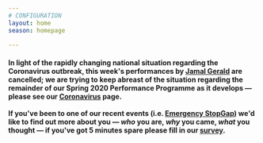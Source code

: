 ```yaml
---
# CONFIGURATION
layout: home
season: homepage

---
```

#### In light of the rapidly changing national situation regarding the Coronavirus outbreak, this week's performances by [Jamal Gerald](/current/2020-springsummer/gerald) are cancelled; we are trying to keep abreast of the situation regarding the remainder of our Spring 2020 Performance Programme as it develops — please see our [Coronavirus](/coronavirus) page.<br><br>If you've been to one of our recent events (i.e. [Emergency StopGap](/current/2020-emergencystopgap)) we'd like to find out more about you — *who* you are, *why* you came, *what* you thought — if you've got 5 minutes spare please fill in our <a href="http://research.audiencesurveys.org/s.asp?k=157901649112" target="_blank">survey</a>.
